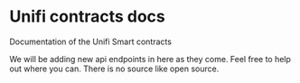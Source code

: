 # Unifi contracts docs

Documentation of the Unifi Smart contracts


We will be adding new api endpoints in here as they come. Feel free to help out where you can. There is no source like open source.